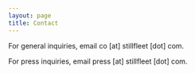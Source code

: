```yaml
---
layout: page
title: Contact
---
```


For general inquiries, email co [at] stillfleet [dot] com.

For press inquiries, email press [at] stillfleet [dot] com.
